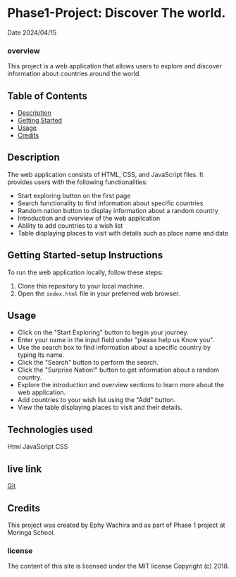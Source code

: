 # Phase1-Project: Discover The world.
Date 2024/04/15
### overview
This project is a web application that allows users to explore and discover information about countries around the world.

## Table of Contents

- [Description](#description)
- [Getting Started](#getting-started)
- [Usage](#usage)
- [Credits](#credits)

## Description

The web application consists of HTML, CSS, and JavaScript files. It provides users with the following functionalities:
- Start exploring button on the first page
- Search functionality to find information about specific countries
- Random nation button to display information about a random country
- Introduction and overview of the web application
- Ability to add countries to a wish list
- Table displaying places to visit with details such as place name and date

## Getting Started-setup Instructions

To run the web application locally, follow these steps:
1. Clone this repository to your local machine.
2. Open the `index.html` file in your preferred web browser.

## Usage

- Click on the "Start Exploring" button to begin your journey.
- Enter your name in the input field under "please help us Know you".
- Use the search box to find information about a specific country by typing its name.
- Click the "Search" button to perform the search.
- Click the "Surprise Nation!" button to get information about a random country.
- Explore the introduction and overview sections to learn more about the web application.
- Add countries to your wish list using the "Add" button.
- View the table displaying places to visit and their details.
## Technologies used
Html
JavaScript
CSS
## live link
[Git](https://github.com/Ephymuiruri/Phase1-Project)
## Credits
This project was created by Ephy Wachira and as part of Phase 1 project at Moringa School.
### license
The content of this site is licensed under the MIT license
Copyright (c) 2018.
